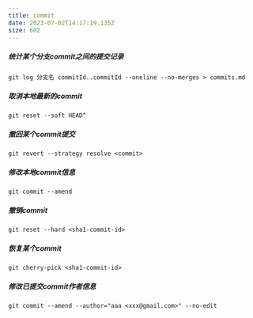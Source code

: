```yaml
---
title: commit
date: 2023-07-02T14:17:19.135Z
size: 602
---
```

##### 统计某个分支commit之间的提交记录
```shell
git log 分支名 commitId..commitId --oneline --no-merges > commits.md
```
##### 取消本地最新的commit
```shell
git reset --soft HEAD^
```
##### 撤回某个commit提交
```shell
git revert --strategy resolve <commit>
```
##### 修改本地commit信息
```shell
git commit --amend
```
##### 撤销commit
```shell
git reset --hard <sha1-commit-id>
```
##### 恢复某个commit
```shell
git cherry-pick <sha1-commit-id>
```
##### 修改已提交commit作者信息
```shell
git commit --amend --author="aaa <xxx@gmail.com>" --no-edit
```
